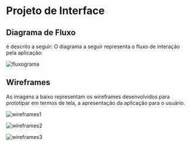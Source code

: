 
# Projeto de Interface

## Diagrama de Fluxo
 é descrito a seguir:
O diagrama a seguir representa o fluxo de interação pela aplicação:

![fluxograma](https://github.com/ICEI-PUC-Minas-PMV-ADS/pmv-ads-2023-2-e3-proj-mov-t1-cooklator/assets/114538749/f5d40364-961a-4c7e-9d0e-52a6bb05ea9d)


## Wireframes

As imagens a baixo representam os wireframes desenvolvidos para prototipar em termos de tela, a apresentação da aplicação para o usuário. 

![wireframes1](https://github.com/ICEI-PUC-Minas-PMV-ADS/pmv-ads-2023-2-e3-proj-mov-t1-cooklator/assets/114538749/33d1ed1f-dc7a-452c-b4eb-fb63ab44abc4)

![wireframes2](https://github.com/ICEI-PUC-Minas-PMV-ADS/pmv-ads-2023-2-e3-proj-mov-t1-cooklator/assets/114538749/59c45969-b6d5-4e42-9a0d-b24461cbfdcf)

![wireframes3](https://github.com/ICEI-PUC-Minas-PMV-ADS/pmv-ads-2023-2-e3-proj-mov-t1-cooklator/assets/114538749/19876a86-aa1f-4238-ab86-415155a62c29)
